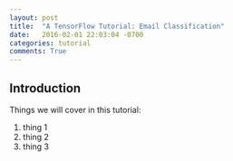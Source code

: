 ```yaml
---
layout: post
title:  "A TensorFlow Tutorial: Email Classification"
date:   2016-02-01 22:03:04 -0700
categories: tutorial
comments: True
---
```



## Introduction


Things we will cover in this tutorial:

1. thing 1
2. thing 2 
3. thing 3


